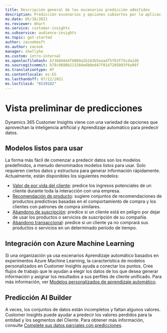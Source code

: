 ```yaml
---
title: Descripción general de los escenarios predicción admitidos
description: Predicción escenarios y opciones cubiertos por la aplicación Dynamics 365 Customer Insights.
ms.date: 05/18/2021
ms.reviewer: mhart
ms.service: customer-insights
ms.subservice: audience-insights
ms.topic: get-started
author: zacookmsft
ms.author: zacook
manager: shellyha
ms.custom: intro-internal
ms.openlocfilehash: b73046844f6009a2b163b5eaadf5f63f75cda1d8
ms.sourcegitcommit: b78c9680b213204e6b0ed47f0147205083f6a98f
ms.translationtype: HT
ms.contentlocale: es-ES
ms.lasthandoff: 07/12/2021
ms.locfileid: "6539182"
---
```

# <a name="predictions-overview"></a>Vista preliminar de predicciones

Dynamics 365 Customer Insights viene con una variedad de opciones que aprovechan la inteligencia artificial y Aprendizaje automático para predecir datos. 

## <a name="out-of-box-models"></a>Modelos listos para usar

La forma más fácil de comenzar a predecir datos son los modelos predefinidos, a menudo denominados modelos listos para usar. Solo requieren ciertos datos y estructura para generar información rápidamente. Actualmente, están disponibles los siguientes modelos: 
- [Valor de por vida del cliente](predict-customer-lifetime-value.md): predice los ingresos potenciales de un cliente durante toda la interacción con una empresa. 
- [Recomendación de producto](predict-product-recommendation.md): sugiere conjuntos de recomendaciones de productos predictivas basadas en el comportamiento de compra y los clientes con patrones de compra similares.
- [Abandono de suscripción](predict-subscription-churn.md): predice si un cliente está en peligro por dejar de usar los productos o servicios de suscripción de su compañía.
- [Abandono transaccional](predict-transactional-churn.md): predice si un cliente ya no comprará sus productos o servicios en un determinado período de tiempo.

## <a name="azure-machine-learning-integration"></a>Integración con Azure Machine Learning

Si una organización ya usa escenarios Aprendizaje automático basados en experimentos Azure Machine Learning, la característica de modelos personalizados en Customer Insights ayuda a conectar los puntos. Cree flujos de trabajo que le ayudan a elegir los datos de los que desea generar información y asignar los resultados a sus perfiles de cliente unificado. Para más información, ver [Modelos personalizados de aprendizaje automático](custom-models.md).

## <a name="ai-builder-prediction"></a>Predicción AI Builder

A veces, los conjuntos de datos están incompletos y faltan algunos valores. Customer Insights puede ayudar a predecir los valores perdidos para la entidad y los segmentos del Cliente. Para obtener más información, consulte [Complete sus datos parciales con predicciones](predictions.md).
